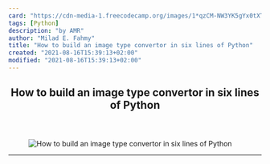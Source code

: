 ```yaml
---
card: "https://cdn-media-1.freecodecamp.org/images/1*qzCM-NW3YK5gYx0tXTMJgQ.jpeg"
tags: [Python]
description: "by AMR"
author: "Milad E. Fahmy"
title: "How to build an image type convertor in six lines of Python"
created: "2021-08-16T15:39:13+02:00"
modified: "2021-08-16T15:39:13+02:00"
---
```

<div class="site-wrapper">
<main id="site-main" class="site-main outer">
<div class="inner">
<article class="post-full post tag-python tag-programming tag-image-processing tag-coding tag-tech ">
<header class="post-full-header">
<h1 class="post-full-title">How to build an image type convertor in six lines of Python</h1>
</header>
<figure class="post-full-image">
<picture>
<source media="(max-width: 700px)" sizes="1px" srcset="data:image/gif;base64,R0lGODlhAQABAIAAAAAAAP///yH5BAEAAAAALAAAAAABAAEAAAIBRAA7 1w">
<source media="(min-width: 701px)" sizes="(max-width: 800px) 400px,
(max-width: 1170px) 700px,
1400px" srcset="https://cdn-media-1.freecodecamp.org/images/1*qzCM-NW3YK5gYx0tXTMJgQ.jpeg 300w,
https://cdn-media-1.freecodecamp.org/images/1*qzCM-NW3YK5gYx0tXTMJgQ.jpeg 600w,
https://cdn-media-1.freecodecamp.org/images/1*qzCM-NW3YK5gYx0tXTMJgQ.jpeg 1000w,
https://cdn-media-1.freecodecamp.org/images/1*qzCM-NW3YK5gYx0tXTMJgQ.jpeg 2000w">
<img onerror="this.style.display='none'" src="https://cdn-media-1.freecodecamp.org/images/1*qzCM-NW3YK5gYx0tXTMJgQ.jpeg" alt="How to build an image type convertor in six lines of Python">
</picture>
</figure>
<section class="post-full-content">
<div class="post-content medium-migrated-article">
</div>
<hr>
</section>
</article>
</div>
</main>
</div>
<!-- Google Tag Manager (noscript) -->
<!-- End Google Tag Manager (noscript) -->

